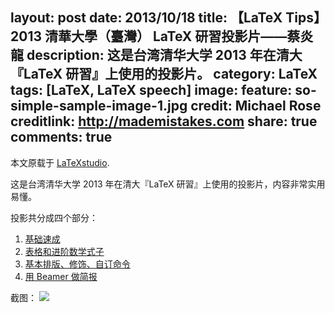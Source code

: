 layout: post
date: 2013/10/18
title: 【LaTeX Tips】2013 清華大學（臺灣） LaTeX 研習投影片——蔡炎龍
description: 这是台湾清华大学 2013 年在清大『LaTeX 研習』上使用的投影片。
category: LaTeX
tags: [LaTeX, LaTeX speech]
image:
  feature: so-simple-sample-image-1.jpg
  credit: Michael Rose
  creditlink: http://mademistakes.com
share: true
comments: true
---
本文原载于 [LaTeXstudio](http://www.latexstudio.net/2013-qing-hua-university-latex-developed-its-idiosyncrasies-and-powerpoint-cai-yan-south-dragon/).

这是台湾清华大学 2013 年在清大『LaTeX 研習』上使用的投影片，内容非常实用易懂。

<!--more-->

投影共分成四个部分：

1. [基础速成]({{site.root}}/attachment/TsinghuaLaTeX/latex01.pdf)
1. [表格和进阶数学式子]({{site.root}}/attachment/TsinghuaLaTeX/latex02.pdf)
2. [基本排版、修饰、自订命令]({{site.root}}/attachment/TsinghuaLaTeX/latex03.pdf)
2. [用 Beamer 做简报]({{site.root}}/attachment/TsinghuaLaTeX/latex04.pdf)

截图：
![](http://www.latexstudio.net/wp-content/uploads/2013/10/caiyanlong20131016081801.png)
